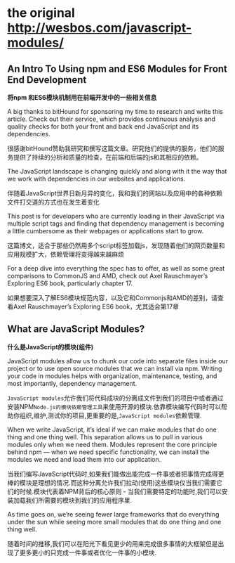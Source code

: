 # the original http://wesbos.com/javascript-modules/
## An Intro To Using npm and ES6 Modules for Front End Development
**将npm 和ES6模块机制用在前端开发中的一些相关信息**

  A big thanks to bitHound for sponsoring my time to research and write this article. Check out their service, which provides continuous analysis and quality checks for both your front and back end JavaScript and its dependencies.

  很感谢bitHound赞助我研究和撰写这篇文章。研究他们的提供的服务，他们的服务提供了持续的分析和质量的检查，在前端和后端的js和其相应的依赖。

  The JavaScript landscape is changing quickly and along with it the way that we work with dependencies in our websites and applications.

  伴随着JavaScript世界日新月异的变化，我和我们的网站以及应用中的各种依赖文件打交道的方式也在发生着变化

  This post is for developers who are currently loading in their JavaScript via multiple script tags and finding that dependency management is becoming a little cumbersome as their webpages or applications start to grow.

  这篇博文，适合于那些仍然用多个script标签加载js，发现随着他们的网页数量和应用规模扩大，依赖管理将变得越来越麻烦

  For a deep dive into everything the spec has to offer, as well as some great comparisons to CommonJS and AMD, check out Axel Rauschmayer’s Exploring ES6 book, particularly chapter 17.
  
  如果想要深入了解ES6模块规范内容，以及它和Commonjs和AMD的差别，请查看Axel Rauschmayer’s Exploring ES6 book，尤其适合第17章

## What are JavaScript Modules?
**什么是JavaScript的模块(组件)**

  JavaScript modules allow us to chunk our code into separate files inside our project or to use open source modules that we can install via npm. Writing your code in modules helps with organization, maintenance, testing, and most importantly, dependency management.

  `JavaScript modules`允许我们将代码成块的分离成文件到我们的项目中或者通过安装NPM`Node.js的模块依赖管理工具`来使用开源的模块.依靠模块编写代码时可以帮助你组织,维护,测试你的项目,更重要的是,`JavaScript modules`依赖管理.
  
  When we write JavaScript, it’s ideal if we can make modules that do one thing and one thing well. This separation allows us to pull in various modules only when we need them. Modules represent the core principle behind npm — when we need specific functionality, we can install the modules we need and load them into our application.
  
  当我们编写JavaScript代码时,如果我们能做出能完成一件事或者把事情完成得更棒的模块是理想的情况.而这种分离允许我们拉动(使用)这些模块仅当我们需要它们的时候.模块代表着NPM背后的核心原则 - 当我们需要特定的功能时,我们可以安装加载我们所需要的模块到我们的应用程序里.
  
  As time goes on, we’re seeing fewer large frameworks that do everything under the sun while seeing more small modules that do one thing and one thing well.
  
  随着时间的推移,我们可以在阳光下看见更少的用来完成很多事情的大框架但是出现了更多更小的只完成一件事或者优化一件事的小模块.
